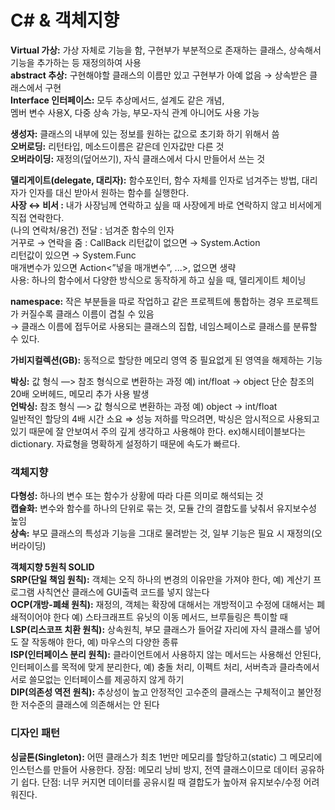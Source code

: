 # C# & 객체지향

**Virtual 가상:**  가상 자체로 기능을 함, 구현부가 부분적으로 존재하는 클래스, 상속해서 기능을 추가하는 등 재정의하여 사용  
**abstract 추상:** 구현해야할 클래스의 이름만 있고 구현부가 아예 없음 → 상속받은 클래스에서 구현  
**Interface 인터페이스:** 모두 추상메서드, 설계도 같은 개념,   
멤버 변수 사용X, 다중 상속 가능, 부모-자식 관계 아니어도 사용 가능  

**생성자:** 클래스의 내부에 있는 정보를 원하는 값으로 초기화 하기 위해서 씀  
**오버로딩:** 리턴타입, 메소드이름은 같은데 인자값만 다른 것  
**오버라이딩:** 재정의(덮어쓰기), 자식 클래스에서 다시 만들어서 쓰는 것  

**델리게이트(delegate, 대리자):**  함수포인터, 함수 자체를 인자로 넘겨주는 방법, 대리자가 인자를 대신 받아서 원하는 함수를 실행한다.   
**사장 ↔ 비서 :**
내가 사장님께 연락하고 싶을 때 사장에게 바로 연락하지 않고 비서에게 직접 연락한다.  
(나의 연락처/용건) 전달 : 넘겨준 함수의 인자  
거꾸로 → 연락을 줌 : CallBack
리턴값이 없으면 → System.Action   
리턴값이 있으면 → System.Func   
매개변수가 있으면 Action<”넣을 매개변수”, ...>, 없으면 생략  
사용: 하나의 함수에서 다양한 방식으로 동작하게 하고 싶을 때, 델리게이트 체이닝  

**namespace:** 작은 부분들을 따로 작업하고 같은 프로젝트에 통합하는 경우 프로젝트가 커질수록 클래스 이름이 겹칠 수 있음   
→ 클래스 이름에 접두어로 사용되는 클래스의 집합, 네임스페이스로 클래스를 분류할 수 있다.

**가비지컬렉션(GB):** 동적으로 할당한 메모리 영역 중 필요없게 된 영역을 해제하는 기능  

**박싱:** 값 형식 —> 참조 형식으로 변환하는 과정 예) int/float → object
단순 참조의 20배 오버헤드, 메모리 추가 사용 발생  
**언박싱:** 참조 형식 —> 값 형식으로 변환하는 과정 예) object → int/float  
일반적인 할당의 4배 시간 소요
⇒ 성능 저하를 막으려면, 박싱은 암시적으로 사용되고 있기 때문에 잘 안보여서 주의 깊게 생각하고 사용해야 한다. ex)해시테이블보다는 dictionary. 자료형을 명확하게 설정하기 때문에 속도가 빠르다.

### 객체지향

**다형성:** 하나의 변수 또는 함수가 상황에 따라 다른 의미로 해석되는 것  
**캡슐화:** 변수와 함수를 하나의 단위로 묶는 것, 모듈 간의 결합도를 낮춰서 유지보수성 높임  
**상속:** 부모 클래스의 특성과 기능을 그대로 물려받는 것, 일부 기능은 필요 시 재정의(오버라이딩)  

**객체지향 5원칙 SOLID  
SRP(단일 책임 원칙):** 객체는 오직 하나의 변경의 이유만을 가져야 한다, 예) 계산기 프로그램 사칙연산 클래스에 GUI출력 코드를 넣지 않는다  
**OCP(개방-폐쇄 원칙):** 재정의, 객체는 확장에 대해서는 개방적이고 수정에 대해서는 폐쇄적이어야 한다 예) 스타크래프트 유닛의 이동 메서드, 브루들링은 특이할 때  
**LSP(리스코프 치환 원칙):** 상속원칙, 부모 클래스가 들어갈 자리에 자식 클래스를 넣어도 잘 작동해야 한다, 예) 마우스의 다양한 종류  
**ISP(인터페이스 분리 원칙):** 클라이언트에서 사용하지 않는 메서드는 사용해선 안된다, 인터페이스를 목적에 맞게 분리한다, 예) 충돌 처리, 이펙트 처리, 서버측과 클라측에서 서로 쓸모없는 인터페이스를 제공하지 않게 하기  
**DIP(의존성 역전 원칙):** 추상성이 높고 안정적인 고수준의 클래스는 구체적이고 불안정한 저수준의 클래스에 의존해서는 안 된다  


### 디자인 패턴
**싱글톤(Singleton):** 어떤 클래스가 최초 1번만 메모리를 할당하고(static) 그 메모리에 인스턴스를 만들어 사용한다.
장점: 메모리 낭비 방지, 전역 클래스이므로 데이터 공유하기 쉽다.
단점: 너무 커지면 데이터를 공유시킬 때 결합도가 높아져 유지보수/수정 어려워진다.
